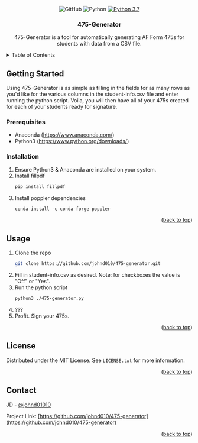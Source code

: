 <div id="top"></div>

<div align="center">

![GitHub](https://img.shields.io/github/license/johnd010/475-generator) ![Python](https://img.shields.io/badge/python-3670A0?style=for-the-badge&logo=python&logoColor=ffdd54) [![Python 3.7](https://img.shields.io/badge/python-3.7-blue.svg)](https://www.python.org/downloads/release/python-370/)

<h3 align="center">475-Generator</h3>

  <p align="center">
    475-Generator is a tool for automatically generating AF Form 475s for students with data from a CSV file.
  </p>
</div>



<!-- TABLE OF CONTENTS -->
<details>
  <summary>Table of Contents</summary>
  <ol>
    <li>
      <a href="#getting-started">Getting Started</a>
      <ul>
        <li><a href="#prerequisites">Prerequisites</a></li>
        <li><a href="#installation">Installation</a></li>
      </ul>
    </li>
    <li><a href="#usage">Usage</a></li>
    <li><a href="#license">License</a></li>
    <li><a href="#contact">Contact</a></li>
  </ol>
</details>



<!-- GETTING STARTED -->
## Getting Started

Using 475-Generator is as simple as filling in the fields for as many rows as you'd like for the various columns in the student-info.csv file and enter running the python script. Voila, you will then have all of your 475s created for each of your students ready for signature. 

### Prerequisites

* Anaconda (https://www.anaconda.com/)
* Python3 (https://www.python.org/downloads/)


### Installation

1. Ensure Python3 & Anaconda are installed on your system.
2. Install fillpdf
   ```sh
   pip install fillpdf 
   ```
3. Install poppler dependencies
   ```js
   conda install -c conda-forge poppler
   ```

<p align="right">(<a href="#top">back to top</a>)</p>



<!-- USAGE EXAMPLES -->
## Usage

1. Clone the repo 
   ```sh
   git clone https://github.com/johnd010/475-generator.git  
   ```
2. Fill in student-info.csv as desired. Note: for checkboxes the value is "Off" or "Yes".
4. Run the python script
   ```sh
   python3 ./475-generator.py
   ```
4. ???
5. Profit. Sign your 475s.

<p align="right">(<a href="#top">back to top</a>)</p>



<!-- LICENSE -->
## License

Distributed under the MIT License. See `LICENSE.txt` for more information.

<p align="right">(<a href="#top">back to top</a>)</p>



<!-- CONTACT -->
## Contact

JD - [@johnd01010](https://twitter.com/johnd01010)

Project Link: [https://github.com/johnd010/475-generator](https://github.com/johnd010/475-generator)

<p align="right">(<a href="#top">back to top</a>)</p>

<!-- MARKDOWN LINKS & IMAGES -->
<!-- https://www.markdownguide.org/basic-syntax/#reference-style-links -->
[contributors-shield]: https://img.shields.io/github/contributors/github_username/repo_name.svg?style=for-the-badge
[contributors-url]: https://github.com/github_username/repo_name/graphs/contributors
[forks-shield]: https://img.shields.io/github/forks/github_username/repo_name.svg?style=for-the-badge
[forks-url]: https://github.com/github_username/repo_name/network/members
[stars-shield]: https://img.shields.io/github/stars/github_username/repo_name.svg?style=for-the-badge
[stars-url]: https://github.com/github_username/repo_name/stargazers
[issues-shield]: https://img.shields.io/github/issues/github_username/repo_name.svg?style=for-the-badge
[issues-url]: https://github.com/github_username/repo_name/issues
[license-shield]: https://img.shields.io/github/license/github_username/repo_name.svg?style=for-the-badge
[license-url]: https://github.com/github_username/repo_name/blob/master/LICENSE.txt
[linkedin-shield]: https://img.shields.io/badge/-LinkedIn-black.svg?style=for-the-badge&logo=linkedin&colorB=555
[linkedin-url]: https://linkedin.com/in/linkedin_username
[product-screenshot]: images/screenshot.png
[Next.js]: https://img.shields.io/badge/next.js-000000?style=for-the-badge&logo=nextdotjs&logoColor=white
[Next-url]: https://nextjs.org/
[React.js]: https://img.shields.io/badge/React-20232A?style=for-the-badge&logo=react&logoColor=61DAFB
[React-url]: https://reactjs.org/
[Vue.js]: https://img.shields.io/badge/Vue.js-35495E?style=for-the-badge&logo=vuedotjs&logoColor=4FC08D
[Vue-url]: https://vuejs.org/
[Angular.io]: https://img.shields.io/badge/Angular-DD0031?style=for-the-badge&logo=angular&logoColor=white
[Angular-url]: https://angular.io/
[Svelte.dev]: https://img.shields.io/badge/Svelte-4A4A55?style=for-the-badge&logo=svelte&logoColor=FF3E00
[Svelte-url]: https://svelte.dev/
[Laravel.com]: https://img.shields.io/badge/Laravel-FF2D20?style=for-the-badge&logo=laravel&logoColor=white
[Laravel-url]: https://laravel.com
[Bootstrap.com]: https://img.shields.io/badge/Bootstrap-563D7C?style=for-the-badge&logo=bootstrap&logoColor=white
[Bootstrap-url]: https://getbootstrap.com
[JQuery.com]: https://img.shields.io/badge/jQuery-0769AD?style=for-the-badge&logo=jquery&logoColor=white
[JQuery-url]: https://jquery.com 
